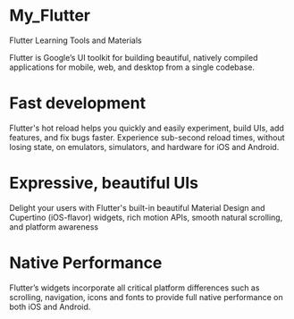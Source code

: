 # My_Flutter
Flutter Learning Tools and Materials

Flutter is Google’s UI toolkit for building beautiful, natively compiled applications for mobile, web, and desktop from a single codebase.

# Fast development
Flutter's hot reload helps you quickly and easily experiment, build UIs, add features, and fix bugs faster. Experience sub-second reload times, without losing state, on emulators, simulators, and hardware for iOS and Android.

# Expressive, beautiful UIs
Delight your users with Flutter's built-in beautiful Material Design and Cupertino (iOS-flavor) widgets, rich motion APIs, smooth natural scrolling, and platform awareness

# Native Performance
Flutter’s widgets incorporate all critical platform differences such as scrolling, navigation, icons and fonts to provide full native performance on both iOS and Android.

